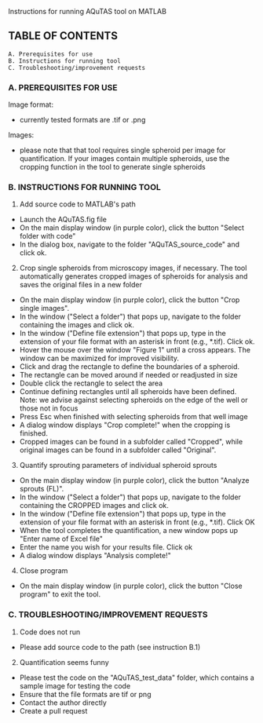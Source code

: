 Instructions for running AQuTAS tool on MATLAB 


TABLE OF CONTENTS
-------------------------------------------------------------------------------------
    A. Prerequisites for use
    B. Instructions for running tool
    C. Troubleshooting/improvement requests


### A. PREREQUISITES FOR USE

Image format: 
- currently tested formats are .tif or .png 

Images: 
- please note that that tool requires single spheroid per image for quantification.
If your images contain multiple spheroids, use the cropping function in the tool to 
generate single spheroids


### B. INSTRUCTIONS FOR RUNNING TOOL

1. Add source code to MATLAB's path

- Launch the AQuTAS.fig file
- On the main display window (in purple color), click the button "Select folder with code" 
- In the dialog box, navigate to the folder "AQuTAS_source_code" and click ok. 

2. Crop single spheroids from microscopy images, if necessary. The tool automatically generates 
cropped images of spheroids for analysis and saves the original files in a new folder

- On the main display window (in purple color), click the button "Crop single images". 
- In the window ("Select a folder") that pops up, navigate to the folder containing the images and click ok. 
- In the window ("Define file extension") that pops up, type in the extension of your file format with 
an asterisk in front (e.g., *.tif). Click ok.
- Hover the mouse over the window "Figure 1" until a cross appears. The window can be maximized 
for improved visibility.
- Click and drag the rectangle to define the boundaries of a spheroid. 
- The rectangle can be moved around if needed or readjusted in size
- Double click the rectangle to select the area
- Continue defining rectangles until all spheroids have been defined. Note: we advise against 
selecting spheroids on the edge of the well or those not in focus
- Press Esc when finished with selecting spheroids from that well image
- A dialog window displays "Crop complete!" when the cropping is finished.
- Cropped images can be found in a subfolder called "Cropped", while original images can be found 
in a subfolder called "Original". 

3. Quantify sprouting parameters of individual spheroid sprouts

- On the main display window (in purple color), click the button "Analyze sprouts (FL)". 
- In the window ("Select a folder") that pops up, navigate to the folder containing the CROPPED images and click ok. 
- In the window ("Define file extension") that pops up, type in the extension of your file format with 
an asterisk in front (e.g., *.tif). Click OK
- When the tool completes the quantification, a new window pops up "Enter name of Excel file"
- Enter the name you wish for your results file. Click ok
- A dialog window displays "Analysis complete!" 

4. Close program

- On the main display window (in purple color), click the button "Close program" to exit the tool. 


### C. TROUBLESHOOTING/IMPROVEMENT REQUESTS

1. Code does not run
- Please add source code to the path (see instruction B.1)

2. Quantification seems funny
- Please test the code on the "AQuTAS_test_data" folder, which contains a sample image for testing the code
- Ensure that the file formats are tif or png
- Contact the author directly 
- Create a pull request 

